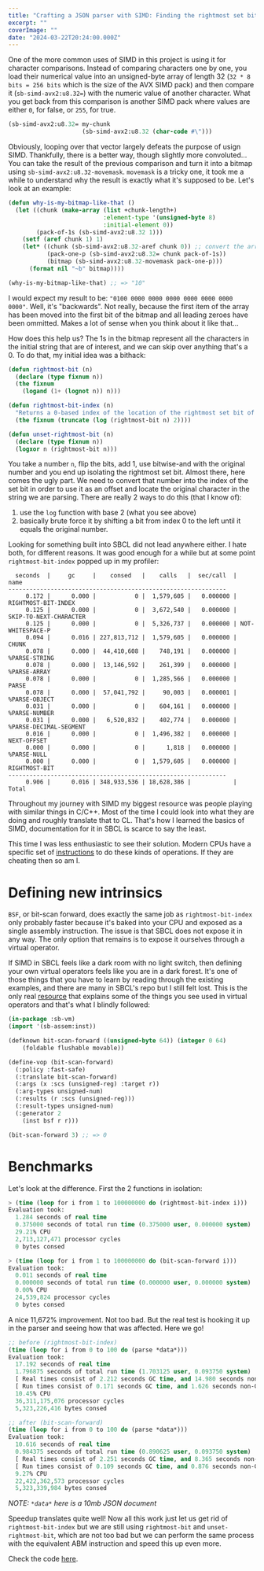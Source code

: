 ```yaml
---
title: "Crafting a JSON parser with SIMD: Finding the rightmost set bit"
excerpt: ""
coverImage: ""
date: "2024-03-22T20:24:00.000Z"
---
```


One of the more common uses of SIMD in this project is using it for character comparisons. Instead of comparing characters one by one, you load their numerical value into an unsigned-byte array of length 32 (`32 * 8 bits = 256 bits` which is the size of the AVX SIMD pack) and then compare it (`sb-simd-avx2:u8.32=`) with the numeric value of another character. What you get back from this comparison is another SIMD pack where values are either `0`, for false, or `255`, for true.

```lisp
(sb-simd-avx2:u8.32= my-chunk
                     (sb-simd-avx2:u8.32 (char-code #\")))
```

Obviously, looping over that vector largely defeats the purpose of usign SIMD. Thankfully, there is a better way, though slightly more convoluted... You can take the result of the previous comparison and turn it into a bitmap using `sb-simd-avx2:u8.32-movemask`. `movemask` is a tricky one, it took me a while to understand why the result is exactly what it's supposed to be. Let's look at an example:

```lisp
(defun why-is-my-bitmap-like-that ()
  (let ((chunk (make-array (list +chunk-length+)
                           :element-type '(unsigned-byte 8)
                           :initial-element 0))
        (pack-of-1s (sb-simd-avx2:u8.32 1)))
    (setf (aref chunk 1) 1)
    (let* ((chunk (sb-simd-avx2:u8.32-aref chunk 0)) ;; convert the array to a SIMD pack
           (pack-one-p (sb-simd-avx2:u8.32= chunk pack-of-1s))
           (bitmap (sb-simd-avx2:u8.32-movemask pack-one-p)))
      (format nil "~b" bitmap))))

(why-is-my-bitmap-like-that) ;; => "10"
```

I would expect my result to be: `"0100 0000 0000 0000 0000 0000 0000 0000"`. Well, it's "backwards". Not really, because the first item of the array has been moved into the first bit of the bitmap and all leading zeroes have been ommitted. Makes a lot of sense when you think about it like that...

How does this help us? The 1s in the bitmap represent all the characters in the initial string that are of interest, and we can skip over anything that's a 0. To do that, my initial idea was a bithack:

```lisp
(defun rightmost-bit (n)
  (declare (type fixnum n))
  (the fixnum
    (logand (1+ (lognot n)) n)))

(defun rightmost-bit-index (n)
  "Returns a 0-based index of the location of the rightmost set bit of `n'."
  (the fixnum (truncate (log (rightmost-bit n) 2))))

(defun unset-rightmost-bit (n)
  (declare (type fixnum n))
  (logxor n (rightmost-bit n)))
```

You take a number `n`, flip the bits, add 1, use bitwise-and with the original number and you end up isolating the rightmost set bit. Almost there, here comes the ugly part. We need to convert that number into the index of the set bit in order to use it as an offset and locate the original character in the string we are parsing. There are really 2 ways to do this (that I know of):
1. use the `log` function with base 2 (what you see above)
2. basically brute force it by shifting a bit from index 0 to the left until it equals the original number.

Looking for something built into SBCL did not lead anywhere either. I hate both, for different reasons. It was good enough for a while but at some point `rightmost-bit-index` popped up in my profiler:

```
  seconds  |     gc     |    consed   |    calls   |  sec/call  |  name
--------------------------------------------------------------
     0.172 |      0.000 |           0 |  1,579,605 |   0.000000 | RIGHTMOST-BIT-INDEX
     0.125 |      0.000 |           0 |  3,672,540 |   0.000000 | SKIP-TO-NEXT-CHARACTER
     0.125 |      0.000 |           0 |  5,326,737 |   0.000000 | NOT-WHITESPACE-P
     0.094 |      0.016 | 227,813,712 |  1,579,605 |   0.000000 | CHUNK
     0.078 |      0.000 |  44,410,608 |    748,191 |   0.000000 | %PARSE-STRING
     0.078 |      0.000 |  13,146,592 |    261,399 |   0.000000 | %PARSE-ARRAY
     0.078 |      0.000 |           0 |  1,285,566 |   0.000000 | PARSE
     0.078 |      0.000 |  57,041,792 |     90,003 |   0.000001 | %PARSE-OBJECT
     0.031 |      0.000 |           0 |    604,161 |   0.000000 | %PARSE-NUMBER
     0.031 |      0.000 |   6,520,832 |    402,774 |   0.000000 | %PARSE-DECIMAL-SEGMENT
     0.016 |      0.000 |           0 |  1,496,382 |   0.000000 | NEXT-OFFSET
     0.000 |      0.000 |           0 |      1,818 |   0.000000 | %PARSE-NULL
     0.000 |      0.000 |           0 |  1,579,605 |   0.000000 | RIGHTMOST-BIT
--------------------------------------------------------------
     0.906 |      0.016 | 348,933,536 | 18,628,386 |            | Total
```

Throughout my journey with SIMD my biggest resource was people playing with similar things in C/C++. Most of the time I could look into what they are doing and roughly translate that to CL. That's how I learned the basics of SIMD, documentation for it in SBCL is scarce to say the least.

This time I was less enthusiastic to see their solution. Modern CPUs have a specific set of [instructions](https://en.wikipedia.org/wiki/X86_Bit_manipulation_instruction_set) to do these kinds of operations. If they are cheating then so am I.

# Defining new intrinsics

`BSF`, or bit-scan forward, does exactly the same job as `rightmost-bit-index` only probably faster because it's baked into your CPU and exposed as a single assembly instruction. The issue is that SBCL does not expose it in any way. The only option that remains is to expose it ourselves through a virtual operator.

If SIMD in SBCL feels like a dark room with no light switch, then defining your own virtual operators feels like you are in a dark forest. It's one of those things that you have to learn by reading through the existing examples, and there are many in SBCL's repo but I still felt lost. This is the only real [resource](https://pvk.ca/Blog/2014/08/16/how-to-define-new-intrinsics-in-sbcl/) that explains some of the things you see used in virtual operators and that's what I blindly followed:

```lisp
(in-package :sb-vm)
(import '(sb-assem:inst))

(defknown bit-scan-forward ((unsigned-byte 64)) (integer 0 64)
    (foldable flushable movable))

(define-vop (bit-scan-forward)
  (:policy :fast-safe)
  (:translate bit-scan-forward)
  (:args (x :scs (unsigned-reg) :target r))
  (:arg-types unsigned-num)
  (:results (r :scs (unsigned-reg)))
  (:result-types unsigned-num)
  (:generator 2
    (inst bsf r r)))

(bit-scan-forward 3) ;; => 0
```

# Benchmarks

Let's look at the difference. First the 2 functions in isolation:

```lisp
> (time (loop for i from 1 to 100000000 do (rightmost-bit-index i)))
Evaluation took:
  1.284 seconds of real time
  0.375000 seconds of total run time (0.375000 user, 0.000000 system)
  29.21% CPU
  2,713,127,471 processor cycles
  0 bytes consed

> (time (loop for i from 1 to 100000000 do (bit-scan-forward i)))
Evaluation took:
  0.011 seconds of real time
  0.000000 seconds of total run time (0.000000 user, 0.000000 system)
  0.00% CPU
  24,539,824 processor cycles
  0 bytes consed
```

A nice 11,672% improvement. Not too bad. But the real test is hooking it up in the parser and seeing how that was affected. Here we go!

```lisp
;; before (rightmost-bit-index)
(time (loop for i from 0 to 100 do (parse *data*)))
Evaluation took:
  17.192 seconds of real time
  1.796875 seconds of total run time (1.703125 user, 0.093750 system)
  [ Real times consist of 2.212 seconds GC time, and 14.980 seconds non-GC time. ]
  [ Run times consist of 0.171 seconds GC time, and 1.626 seconds non-GC time. ]
  10.45% CPU
  36,311,175,076 processor cycles
  5,323,226,416 bytes consed

;; after (bit-scan-forward)
(time (loop for i from 0 to 100 do (parse *data*)))
Evaluation took:
  10.616 seconds of real time
  0.984375 seconds of total run time (0.890625 user, 0.093750 system)
  [ Real times consist of 2.251 seconds GC time, and 8.365 seconds non-GC time. ]
  [ Run times consist of 0.109 seconds GC time, and 0.876 seconds non-GC time. ]
  9.27% CPU
  22,422,362,573 processor cycles
  5,323,339,984 bytes consed
```

_NOTE: `*data*` here is a 10mb JSON document_

Speedup translates quite well! Now all this work just let us get rid of `rightmost-bit-index` but we are still using `rightmost-bit` and `unset-rightmost-bit`, which are not too bad but we can perform the same process with the equivalent ABM instruction and speed this up even more.

Check the code [here](https://github.com/Khepu/jsoon).
